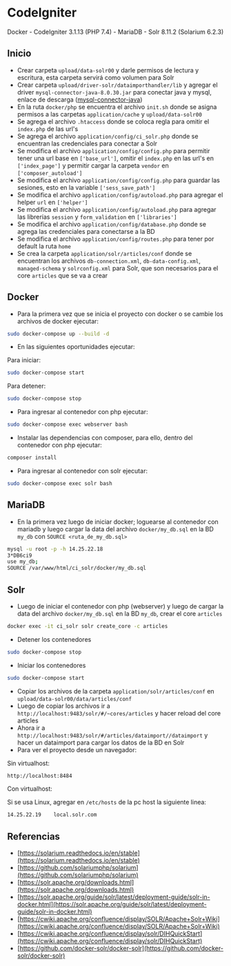 # CodeIgniter
Docker - CodeIgniter 3.1.13 (PHP 7.4) - MariaDB - Solr 8.11.2 (Solarium 6.2.3)

## Inicio
- Crear carpeta `upload/data-solr00` y darle permisos de lectura y escritura, esta carpeta servirá como volumen para Solr
- Crear carpeta `upload/driver-solr/dataimporthandler/lib` y agregar el driver `mysql-connector-java-8.0.30.jar` para conectar java y mysql, enlace de descarga ([mysql-connector-java](https://dev.mysql.com/downloads/connector/j))
- En la ruta `docker/php` se encuentra el archivo `init.sh` donde se asigna permisos a las carpetas `application/cache` y `upload/data-solr00`
- Se agrega el archivo `.htaccess` donde se coloca regla para omitir el `index.php` de las url's
- Se agrega el archivo `application/config/ci_solr.php` donde se encuentran las credenciales para conectar a Solr
- Se modifica el archivo `application/config/config.php` para permitir tener una url base en `['base_url']`, omitir el `index.php` en las url's en `['index_page']` y permitir cargar la carpeta `vendor` en `['composer_autoload']`
- Se modifica el archivo `application/config/config.php` para guardar las sesiones, esto en la variable `['sess_save_path']`
- Se modifica el archivo `application/config/autoload.php` para agregar el helper `url` en `['helper']`
- Se modifica el archivo `application/config/autoload.php` para agregar las librerías `session` y `form_validation` en `['libraries']`
- Se modifica el archivo `application/config/database.php` donde se agrega las credenciales para conectarse a la BD
- Se modifica el archivo `application/config/routes.php` para tener por default la ruta `home`
- Se crea la carpeta `application/solr/articles/conf` donde se encuentran los archivos `db-connection.xml`, `db-data-config.xml`, `managed-schema` y `solrconfig.xml` para Solr, que son necesarios para el core `articles` que se va a crear

## Docker
- Para la primera vez que se inicia el proyecto con docker o se cambie los archivos de docker ejecutar:
```bash
sudo docker-compose up --build -d
```
- En las siguientes oportunidades ejecutar:

Para iniciar:
```bash
sudo docker-compose start
```
Para detener:
```bash
sudo docker-compose stop
```
- Para ingresar al contenedor con php ejecutar:
```bash
sudo docker-compose exec webserver bash
```
- Instalar las dependencias con composer, para ello, dentro del contenedor con php ejecutar:
```bash
composer install
```
- Para ingresar al contenedor con solr ejecutar:
```bash
sudo docker-compose exec solr bash
```

## MariaDB
- En la primera vez luego de iniciar docker; loguearse al contenedor con mariadb y luego cargar la data del archivo `docker/my_db.sql` en la BD `my_db` con `SOURCE <ruta_de_my_db.sql>`
```bash
mysql -u root -p -h 14.25.22.18
3*DB6ci9
use my_db;
SOURCE /var/www/html/ci_solr/docker/my_db.sql
```

## Solr
- Luego de iniciar el contenedor con php (webserver) y luego de cargar la data del archivo `docker/my_db.sql` en la BD `my_db`, 
crear el core `articles`
```bash
docker exec -it ci_solr solr create_core -c articles
```
- Detener los contenedores
```bash
sudo docker-compose stop
```
- Iniciar los contenedores
```bash
sudo docker-compose start
```
- Copiar los archivos de la carpeta `application/solr/articles/conf` en `upload/data-solr00/data/articles/conf`
- Luego de copiar los archivos ir a `http://localhost:9483/solr/#/~cores/articles` y hacer reload del core articles
- Ahora ir a `http://localhost:9483/solr/#/articles/dataimport//dataimport` y hacer un dataimport para cargar los datos de la BD en Solr
- Para ver el proyecto desde un navegador:

Sin virtualhost:
```bash
http://localhost:8484
```
Con virtualhost:

Si se usa Linux, agregar en `/etc/hosts` de la pc host la siguiente linea:
```bash
14.25.22.19    local.solr.com
```
## Referencias
- [https://solarium.readthedocs.io/en/stable](https://solarium.readthedocs.io/en/stable)
- [https://github.com/solariumphp/solarium](https://github.com/solariumphp/solarium)
- [https://solr.apache.org/downloads.html](https://solr.apache.org/downloads.html)
- [https://solr.apache.org/guide/solr/latest/deployment-guide/solr-in-docker.html](https://solr.apache.org/guide/solr/latest/deployment-guide/solr-in-docker.html)
- [https://cwiki.apache.org/confluence/display/SOLR/Apache+Solr+Wiki](https://cwiki.apache.org/confluence/display/SOLR/Apache+Solr+Wiki)
- [https://cwiki.apache.org/confluence/display/solr/DIHQuickStart](https://cwiki.apache.org/confluence/display/solr/DIHQuickStart)
- [https://github.com/docker-solr/docker-solr](https://github.com/docker-solr/docker-solr)
